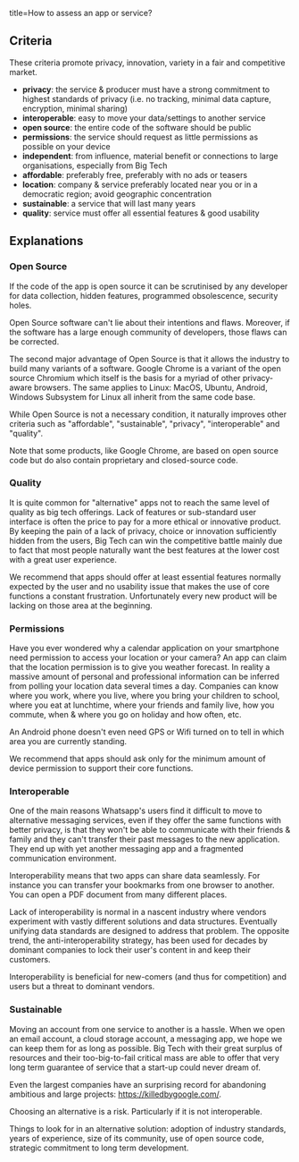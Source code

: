 title=How to assess an app or service?
## Criteria

These criteria promote privacy, innovation, variety in a fair and competitive market.

* **privacy**: the service & producer must have a strong commitment to highest 
standards of privacy (i.e. no tracking, minimal data capture, encryption, minimal sharing)
* **interoperable**: easy to move your data/settings to another service
* **open source**: the entire code of the software should be public
* **permissions**: the service should request as little permissions as 
possible on your device 
* **independent**: from influence, material benefit or connections to large
organisations, especially from Big Tech
* **affordable**: preferably free, preferably with no ads or teasers
* **location**: company & service preferably located near you or in a democratic
region; avoid geographic concentration 
* **sustainable**: a service that will last many years
* **quality**: service must offer all essential features & good usability

## Explanations

### Open Source

If the code of the app is open source it can be scrutinised by any developer 
for data collection, hidden features, programmed obsolescence, security holes.

Open Source software can't lie about their intentions and flaws. Moreover,
if the software has a large enough community of developers, those flaws can
be corrected.

The second major advantage of Open Source is that it allows the industry to
build many variants of a software. Google Chrome is a variant of the open
source Chromium which itself is the basis for a myriad of other privacy-aware
browsers. The same applies to Linux: MacOS, Ubuntu, Android, Windows Subsystem 
for Linux all inherit from the same code base.

While Open Source is not a necessary condition, it naturally improves other
criteria such as "affordable", "sustainable", "privacy", "interoperable" 
and "quality".

Note that some products, like Google Chrome, are based on open source code
but do also contain proprietary and closed-source code.

### Quality

It is quite common for "alternative" apps not to reach the same level of
quality as big tech offerings. Lack of features or sub-standard user interface
is often the price to pay for a more ethical or innovative product. By keeping
the pain of a lack of privacy, choice or innovation sufficiently hidden from 
the users, Big Tech can win the competitive battle mainly due to fact that
most people naturally want the best features at the lower cost with a great user 
experience.

We recommend that apps should offer at least essential features normally 
expected by the user and no usability issue that makes the use of core
functions a constant frustration. Unfortunately every new product will
be lacking on those area at the beginning.  

### Permissions

Have you ever wondered why a calendar application on your smartphone need
permission to access your location or your camera? An app can claim that the 
location permission is to give you weather forecast. In reality a massive amount 
of personal and professional information can be inferred from polling your
location data several times a day. Companies can know where you work,
where you live, where you bring your children to school, where you eat
at lunchtime, where your friends and family live, how you commute, when & 
where you go on holiday and how often, etc.

An Android phone doesn't even need GPS or Wifi turned on to tell in which
area you are currently standing.

We recommend that apps should ask only for the minimum amount of 
device permission to support their core functions.

### Interoperable

One of the main reasons Whatsapp's users find it difficult to move to 
alternative messaging services, even if they offer the same functions with
better privacy, is that they won't be able to communicate with their 
friends & family and they can't transfer their past messages to the 
new application. They end up with yet another messaging app and a fragmented
communication environment.

Interoperability means that two apps can share data seamlessly. For instance
you can transfer your bookmarks from one browser to another. You can open
a PDF document from many different places.

Lack of interoperability is normal in a nascent industry where vendors
experiment with vastly different solutions and data structures. Eventually
unifying data standards are designed to address that problem. The opposite
trend, the anti-interoperability strategy, has been used for decades by 
dominant companies to lock their user's content in and keep their customers.

Interoperability is beneficial for new-comers (and thus for competition) and
users but a threat to dominant vendors.

### Sustainable

Moving an account from one service to another is a hassle. When we open 
an email account, a cloud storage account, a messaging app, we hope we 
can keep them for as long as possible. Big Tech with their great surplus
of resources and their too-big-to-fail critical mass are able to offer
that very long term guarantee of service that a start-up could never dream of.

Even the largest companies have an surprising record for abandoning ambitious 
and large projects: https://killedbygoogle.com/.

Choosing an alternative is a risk. Particularly if it is not interoperable.

Things to look for in an alternative solution: adoption of industry standards,
years of experience, size of its community, use of open source code, strategic
commitment to long term development.
